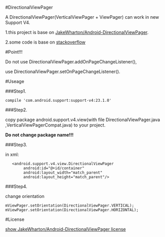 #DirectionalViewPager

A DirectionalViewPager(VerticalViewPager + ViewPager) can work in new Support V4.

1.this project is base on [JakeWharton/Android-DirectionalViewPager](https://github.com/JakeWharton/Android-DirectionalViewPager).

2.some code is base on [stackoverflow](http://stackoverflow.com/questions/10720276/error-including-android-directionalviewpager-jar-in-eclipse/14268702#14268702)

#Point!!!

Do not use DirectionalViewPager.addOnPageChangeListener(),

use DirectionalViewPager.setOnPageChangeListener().


#Useage

###Step1.

    compile 'com.android.support:support-v4:23.1.0'

###Step2.

copy package android.support.v4.view(with file DirectionalViewPager.java ,VerticalViewPagerCompat.java) to your project.
    
**Do not change package name!!!**

###Step3.

in xml:

       <android.support.v4.view.DirectionalViewPager
            android:id="@+id/container"
            android:layout_width="match_parent"
            android:layout_height="match_parent"/>
            
###Step4.

change orientation

    mViewPager.setOrientation(DirectionalViewPager.VERTICAL);
    mViewPager.setOrientation(DirectionalViewPager.HORIZONTAL);
    
#License

[show JakeWharton/Android-DirectionalViewPager license](https://github.com/JakeWharton/Android-DirectionalViewPager)